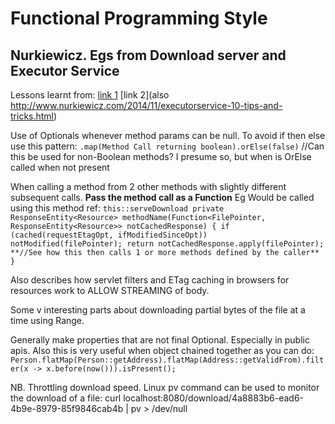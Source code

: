 # Functional Programming Style

## Nurkiewicz. Egs from Download server and Executor Service
Lessons learnt from:
[link 1](http://www.nurkiewicz.com/2015/06/writing-download-server-part-ii-headers.html)
[link 2](also http://www.nurkiewicz.com/2014/11/executorservice-10-tips-and-tricks.html)

Use of Optionals whenever method params can be null.
To avoid if then else use this pattern:
`.map(Method Call returning boolean).orElse(false)` //Can this be used for non-Boolean methods? I presume so, but when is OrElse called when not present

When calling a method from 2 other methods with slightly different subsequent calls. **Pass the method call as a Function**
Eg Would be called using this method ref: `this::serveDownload
                private ResponseEntity<Resource> methodName(Function<FilePointer, ResponseEntity<Resource>> notCachedResponse) {
                                if (cached(requestEtagOpt, ifModifiedSinceOpt))  notModified(filePointer);
                                return notCachedResponse.apply(filePointer);  **//See how this then calls 1 or more methods defined by the caller**
                }`

Also describes how servlet filters and ETag caching in browsers for resources work to ALLOW STREAMING of body.

Some v interesting parts about downloading partial bytes of the file at a time using Range.

Generally make properties that are not final Optional. Especially in public apis. Also this is very useful when object chained together as you can do:
`Person.flatMap(Person::getAddress).flatMap(Address::getValidFrom).filter(x -> x.before(now())).isPresent();`

NB. Throttling download speed. Linux pv command can be used to monitor the download of a file:
curl localhost:8080/download/4a8883b6-ead6-4b9e-8979-85f9846cab4b | pv > /dev/null
